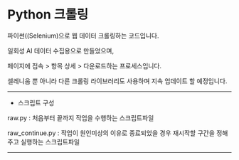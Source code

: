 
Python 크롤링
=============

파이썬((Selenium)으로 웹 데이터 크롤링하는 코드입니다.

일회성 AI 데이터 수집용으로 만들었으며, 

페이지에 접속 > 항목 상세 > 다운로드하는 프로세스입니다.

셀레니움 뿐 아니라 다른 크롤링 라이브러리도 사용하며 지속 업데이트 할 예정입니다.

* * * 

- 스크립트 구성 

raw.py : 처음부터 끝까지 작업을 수행하는 스크립트파일


raw_continue.py : 작업이 원인미상의 이유로 종료되었을 경우 재시작할 구간을 정해주고 실행하는 스크립트파일

* * *
